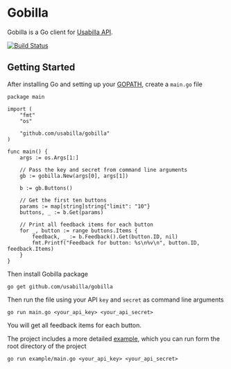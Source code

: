 # Gobilla

Gobilla is a Go client for [Usabilla API](https://usabilla.com/api).

[![Build Status](https://travis-ci.org/usabilla/gobilla.svg?branch=master)](https://travis-ci.org/usabilla/gobilla)

## Getting Started

After installing Go and setting up your [GOPATH](http://golang.org/doc/code.html#GOPATH), create a `main.go` file

    package main

    import (
        "fmt"
        "os"

        "github.com/usabilla/gobilla"
    )

    func main() {
        args := os.Args[1:]

        // Pass the key and secret from command line arguments
        gb := gobilla.New(args[0], args[1])
        
        b := gb.Buttons()

        // Get the first ten buttons
        params := map[string]string{"limit": "10"}
        buttons, _ := b.Get(params)
        
        // Print all feedback items for each button
        for _, button := range buttons.Items {
            feedback, _ := b.Feedback().Get(button.ID, nil)
            fmt.Printf("Feedback for button: %s\n%v\n", button.ID, feedback.Items)
        }
    }

Then install Gobilla package

    go get github.com/usabilla/gobilla

Then run the file using your API `key` and `secret` as command line arguments

    go run main.go <your_api_key> <your_api_secret>

You will get all feedback items for each button.

The project includes a more detailed [example](example/main.go), which you can run form the root directory of the project

    go run example/main.go <your_api_key> <your_api_secret>
